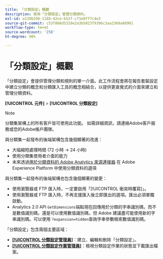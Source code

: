 ```yaml
---
title: 「分類設定」概觀
description: 使用「分類設定」管理分類資料。
exl-id: a139b298-1188-42ce-b52f-c71e0ff7c4e3
source-git-commit: c53f886d5329e2a3b5023f9396c3aa2360a86901
workflow-type: tm+mt
source-wordcount: '258'
ht-degree: 90%

---
```


# 「分類設定」概觀

「分類設定」會提供管理分類和規則的單一介面。此工作流程會將在報告套裝設定中建立分類的概念和分類匯入工具的概念相結合，以提供更直覺式的介面來建立和管理分類資料。

**[!UICONTROL 元件]** > **[!UICONTROL 分類設定]**

>[!NOTE]
>
>分類集架構上的所有客戶皆可使用此功能。 如需詳細資訊，請連絡Adobe客戶服務或您的Adobe帳戶團隊。

與分類集一起發布的後端架構包含幾個顯著的改進：

* 大幅縮短處理時間 (72 小時 → 24 小時)
* 使用分類集使用者介面的能力
* 未來透過[用於分類資料的 Adobe Analytics 來源連接器](https://experienceleague.adobe.com/docs/experience-platform/sources/connectors/adobe-applications/classifications.html) 在 Adobe Experience Platform 中使用分類資料的選項

與分類集一起發布的後端架構也包含幾個顯著的變更：

* 使用瀏覽器或 FTP 匯入時，一定要啟用「[!UICONTROL 衝突時覆寫]」。
* 使用瀏覽器或 FTP 匯入時，不再支援匯入後立即匯出的選項。匯出必須單獨啟動。
* Analytics 2.0 API `GetDimensions`端點現在回傳用於分類的字串識別碼，而不是數值識別碼。還是可以使用數值識別碼，但 Adobe 建議盡可能使用新的字串識別碼。可以使用 `?expansion=hidden`查詢字串參數檢索數值識別碼。


「分類設定」包含兩個主要區域：

* [**[!UICONTROL 分類設定管理員]**](set-manager.md)：建立、編輯和刪除「分類設定」。
* [**[!UICONTROL 分類設定作業管理員]**](job-manager.md)：檢視分類設定作業的狀態並下載匯出檔案。
